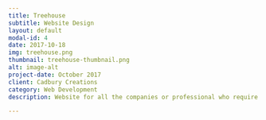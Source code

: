 ```yaml
---
title: Treehouse
subtitle: Website Design
layout: default
modal-id: 4
date: 2017-10-18
img: treehouse.png
thumbnail: treehouse-thumbnail.png
alt: image-alt
project-date: October 2017
client: Cadbury Creations
category: Web Development
description: Website for all the companies or professional who require websites for various commercial purposes.

---
```


